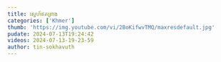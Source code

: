 ```yaml
---
title: ស្នេហ៍ឥតព្រាង
categories: ['Khmer']
thumb: 'https://img.youtube.com/vi/2BoKifwvTMQ/maxresdefault.jpg'
pudate: 2024-07-13T19:24:42
videos: 2024-07-13-19-23-59
author: tin-sokhavuth
---
```

